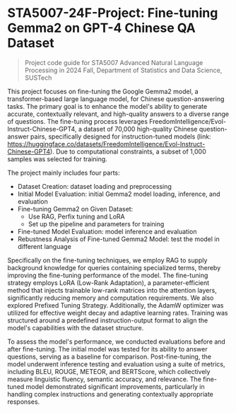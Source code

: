 # STA5007-24F-Project: Fine-tuning Gemma2 on GPT-4 Chinese QA Dataset
> Project code guide for STA5007 Advanced Natural Language Processing in 2024 Fall, Department of Statistics and Data Science, SUSTech

This project focuses on fine-tuning the Google Gemma2 model, a transformer-based large language model, for Chinese question-answering tasks. The primary goal is to enhance the model's ability to generate accurate, contextually relevant, and high-quality answers to a diverse range of questions. The fine-tuning process leverages FreedomIntelligence/Evol-Instruct-Chinese-GPT4, a dataset of 70,000 high-quality Chinese question-answer pairs, specifically designed for instruction-tuned models (link: https://huggingface.co/datasets/FreedomIntelligence/Evol-Instruct-Chinese-GPT4). Due to computational constraints, a subset of 1,000 samples was selected for training.

The project mainly includes four parts:
- Dataset Creation: dataset loading and preprocessing
- Initial Model Evaluation: initial Gemma2 model loading, inference, and evaluation
- Fine-tuning Gemma2 on Given Dataset:
  - Use RAG, Perfix tuning and LoRA
  - Set up the pipeline and parameters for training
- Fine-tuned Model Evaluation: model inference and evaluation
- Rebustness Analysis of Fine-tuned Gemma2 Model: test the model in different language

Specifically on the fine-tuning techniques, we employ RAG to supply background knowledge for queries containing specialized terms, thereby improving the fine-tuning performance of the model. The fine-tuning strategy employs LoRA (Low-Rank Adaptation), a parameter-efficient method that injects trainable low-rank matrices into the attention layers, significantly reducing memory and computation requirements. We also explored Prefixed Tuning Strategy. Additionally, the AdamW optimizer was utilized for effective weight decay and adaptive learning rates. Training was structured around a predefined instruction-output format to align the model's capabilities with the dataset structure.

To assess the model's performance, we conducted evaluations before and after fine-tuning. The initial model was tested for its ability to answer questions, serving as a baseline for comparison. Post-fine-tuning, the model underwent inference testing and evaluation using a suite of metrics, including BLEU, ROUGE, METEOR, and BERTScore, which collectively measure linguistic fluency, semantic accuracy, and relevance. The fine-tuned model demonstrated significant improvements, particularly in handling complex instructions and generating contextually appropriate responses.
